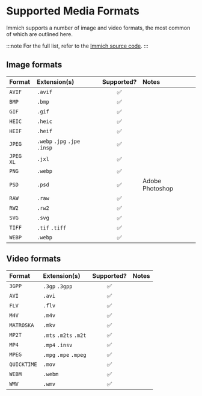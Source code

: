 # Supported Media Formats

Immich supports a number of image and video formats, the most common of which are outlined here.

:::note
For the full list, refer to the [Immich source code](https://github.com/immich-app/immich/blob/main/server/src/utils/mime-types.ts).
:::

## Image formats

| Format    | Extension(s)                  |     Supported?     | Notes           |
| :-------- | :---------------------------- | :----------------: | :-------------- |
| `AVIF`    | `.avif`                       | :white_check_mark: |                 |
| `BMP`     | `.bmp`                        | :white_check_mark: |                 |
| `GIF`     | `.gif`                        | :white_check_mark: |                 |
| `HEIC`    | `.heic`                       | :white_check_mark: |                 |
| `HEIF`    | `.heif`                       | :white_check_mark: |                 |
| `JPEG`    | `.webp` `.jpg` `.jpe` `.insp` | :white_check_mark: |                 |
| `JPEG XL` | `.jxl`                        | :white_check_mark: |                 |
| `PNG`     | `.webp`                       | :white_check_mark: |                 |
| `PSD`     | `.psd`                        | :white_check_mark: | Adobe Photoshop |
| `RAW`     | `.raw`                        | :white_check_mark: |                 |
| `RW2`     | `.rw2`                        | :white_check_mark: |                 |
| `SVG`     | `.svg`                        | :white_check_mark: |                 |
| `TIFF`    | `.tif` `.tiff`                | :white_check_mark: |                 |
| `WEBP`    | `.webp`                       | :white_check_mark: |                 |

## Video formats

| Format      | Extension(s)          |     Supported?     | Notes |
| :---------- | :-------------------- | :----------------: | :---- |
| `3GPP`      | `.3gp` `.3gpp`        | :white_check_mark: |       |
| `AVI`       | `.avi`                | :white_check_mark: |       |
| `FLV`       | `.flv`                | :white_check_mark: |       |
| `M4V`       | `.m4v`                | :white_check_mark: |       |
| `MATROSKA`  | `.mkv`                | :white_check_mark: |       |
| `MP2T`      | `.mts` `.m2ts` `.m2t` | :white_check_mark: |       |
| `MP4`       | `.mp4` `.insv`        | :white_check_mark: |       |
| `MPEG`      | `.mpg` `.mpe` `.mpeg` | :white_check_mark: |       |
| `QUICKTIME` | `.mov`                | :white_check_mark: |       |
| `WEBM`      | `.webm`               | :white_check_mark: |       |
| `WMV`       | `.wmv`                | :white_check_mark: |       |
